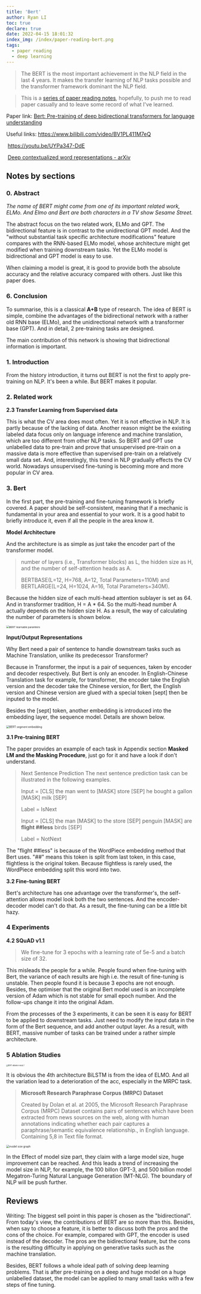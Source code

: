 ```yaml
---
title: 'Bert'
author: Ryan LI
toc: true
declare: true
date: 2022-04-15 18:01:32
index_img: /index/paper-reading-bert.png
tags:
  - paper reading
  - deep learning
---
```

>The BERT is the most important achievement in the NLP field in the last 4 years. It makes the transfer learning of NLP tasks possible and the transformer framework dominant the NLP field.

> This is a [series of paper reading notes](/2022/04/02/paper-reading-start/), hopefully, to push me to read paper casually and to leave some record of what I've learned.

<!-- more -->

Paper link: [Bert: Pre-training of deep bidirectional transformers for language understanding](https://arxiv.org/abs/1810.04805)

Useful links: https://www.bilibili.com/video/BV1PL411M7eQ

​					https://youtu.be/UYPa347-DdE

​					[Deep contextualized word representations - arXiv](https://arxiv.org/abs/1802.05365)

## Notes by sections

### 0. Abstract 

*The name of BERT might come from one of its important related work, ELMo. And Elmo and Bert are both characters in a TV show Sesame Street.*

The abstract focus on the two related work, ELMo and GPT. The bidirectional feature is in contrast to the unidirectional GPT model. And the "without substantial task specific architecture modifications" feature compares with the RNN-based ELMo model, whose architecture might get modified when training downstream tasks. Yet the ELMo model is bidirectional and GPT model is easy to use.

When claiming a model is great, it is good to provide both the absolute accuracy and the relative accuracy compared with others. Just like this paper does.

### 6. Conclusion 

To summarise, this is a classical **A+B** type of research. The idea of BERT is simple, combine the advantages of the bidirectional network with a rather old RNN base (ELMo), and the unidirectional network with a transformer base (GPT). And in detail, 2 pre-training tasks are designed. 

The main contribution of this network is showing that bidirectional information is important.

### 1. Introduction

From the history introduction, it turns out BERT is not the first to apply pre-training on NLP. It's been a while. But BERT makes it popular. 

### 2. Related work

**2.3 Transfer Learning from Supervised data**

This is what the CV area does most often. Yet it is not effective in NLP. It is partly because of the lacking of data. Another reason might be the existing labeled data focus only on language inference and machine translation, which are too different from other NLP tasks. So BERT and GPT use unlabelled data to pre-train and prove that unsupervised pre-train on a massive data is more effective than supervised pre-train on a relatively small data set. And, interestingly, this trend in NLP gradually effects the CV world. Nowadays unsupervised fine-tuning is becoming more and more popular in CV area.

### 3. Bert

In the first part, the pre-training and fine-tuning framework is briefly covered. A paper should be self-consistent, meaning that if a mechanic is fundamental in your area and essential to your work. It is a good habit to briefly introduce it, even if all the people in the area know it.

**Model Architecture**

And the architecture is as simple as just take the encoder part of the transformer model.

> number of layers (i.e., Transformer blocks) as L, the hidden size as H, and the number of self-attention heads as A.
>
> BERTBASE(L=12, H=768, A=12, Total Parameters=110M) and BERTLARGE(L=24, H=1024, A=16, Total Parameters=340M).

Because the hidden size of each multi-head attention sublayer is set as 64. And in transformer tradition, H = A * 64. So the multi-head number A actually depends on the hidden size H. As a result, the way of calculating the number of parameters is shown below.

<img src="BERT learnable paramters.png" alt="BERT learnable paramters" style="zoom:48%;" />

**Input/Output Representations**

Why Bert need a pair of sentence to handle downstream tasks such as Machine Translation, unlike its predecessor Transformer?

Because in Transformer, the input is a pair of sequences, taken by encoder and decoder respectively. But Bert is only an encoder. In English-Chinese Translation task for example, for transformer, the encoder take the English version and the decoder take the Chinese version, for Bert, the English version and Chinese version are glued with a special token [sept] then be inputed to the model. 

Besides the [sept] token, another embedding is introduced into the embedding layer, the sequence model. Details are shown below.

<img src="BERT segment embedding.png" alt="BERT segment embedding" style="zoom:50%;" />

**3.1 Pre-training BERT**

The paper provides an example of each task in Appendix section **Masked LM and the Masking Procedure**, just go for it and have a look if don't understand.

> Next Sentence Prediction The next sentence prediction task can be illustrated in the following examples. 
>
> Input = [CLS] the man went to [MASK] store [SEP] he bought a gallon [MASK] milk [SEP] 
>
> Label = IsNext 
>
> Input = [CLS] the man [MASK] to the store [SEP] penguin [MASK] are **flight ##less** birds [SEP] 
>
> Label = NotNext

The "flight ##less" is because of the WordPiece embedding method that Bert uses. "##" means this token is split from last token, in this case, flightless is the original token. Because flightless is rarely used, the WordPiece embedding split this word into two.

**3.2 Fine-tuning BERT**

Bert's architecture has one advantage over the transformer's, the self-attention allows model look both the two sentences. And the encoder-decoder model can't do that. As a result, the fine-tuning can be a little bit hazy.

### 4 Experiments

**4.2 SQuAD v1.1**

> We fine-tune for 3 epochs with a learning rate of 5e-5 and a batch size of 32.

This misleads the people for a while. People found when fine-tuning with Bert, the variance of each results are high i.e. the result of fine-tuning is unstable. Then people found it is because 3 epochs are not enough. Besides, the optimiser that the original Bert model used is an incomplete version of Adam which is not stable for small epoch number. And the follow-ups change it into the original Adam.

From the processes of the 3 experiments, it can be seen it is easy for BERT to be applied to downstream tasks. Just need to modify the input data in the form of the Bert sequence, and add another output layer. As a result, with BERT, massive number of tasks can be trained under a rather simple architecture.

### 5 Ablation Studies

<img src="BERT alibation study 1.png" alt="BERT alibation study 1" style="zoom:30%;" />

It is obvious the 4th architecture BiLSTM is from the idea of ELMO. And all the variation lead to a deterioration of the acc, especially in the MRPC task.

> **Microsoft Research Paraphrase Corpus (MRPC) Dataset**
>
> Created by Dolan et al. at 2005, the Microsoft Research Paraphrase Corpus (MRPC) Dataset contains pairs of sentences which have been extracted from news sources on the web, along with human annotations indicating whether each pair captures a paraphrase/semantic equivalence relationship., in English language. Containing 5,8 in Text file format.



<img src="model size graph.webp" alt="model size graph" style="zoom:50%;" />

In the Effect of model size part, they claim with a large model size, huge improvement can be reached.  And this leads a trend of increasing the model size in NLP, for example, the 100 billon GPT-3, and 500 billion model Megatron-Turing Natural Language Generation (MT-NLG). The boundary of NLP will be push further. 

## Reviews

Writing: The biggest sell point in this paper is chosen as the "bidirectional". From today's view, the contributions of BERT are so more than this. Besides, when say to choose a feature, it is better to discuss both the pros and the cons of the choice. For example, compared with GPT, the encoder is used instead of the decoder. The pros are the bidirectional feature, but the cons is the resulting difficulty in applying on generative tasks such as the machine translation. 

Besides, BERT follows a whole ideal path of solving deep learning problems. That is after pre-training on a deep and huge model on a huge unlabelled dataset, the model can be applied to many small tasks with a few steps of fine tuning.
